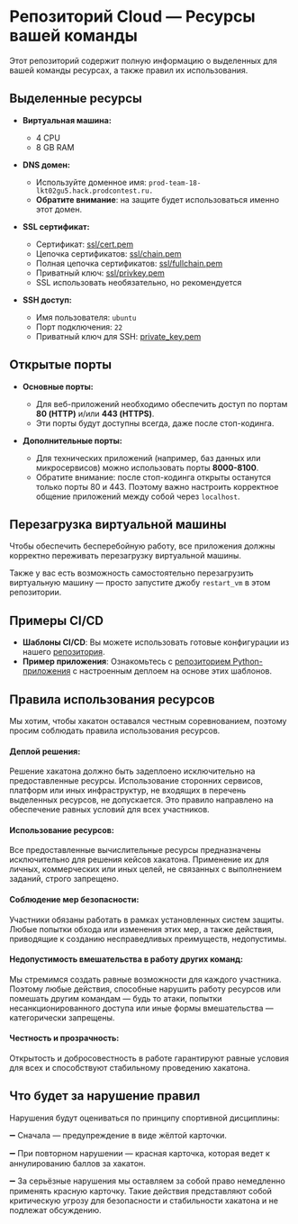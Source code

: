 # Репозиторий Cloud — Ресурсы вашей команды

Этот репозиторий содержит полную информацию о выделенных для вашей команды ресурсах, а также правил их использования.



## Выделенные ресурсы

- **Виртуальная машина:**  
  - 4 CPU  
  - 8 GB RAM

- **DNS домен:**  
  - Используйте доменное имя: `prod-team-18-lkt02gu5.hack.prodcontest.ru.`  
  - **Обратите внимание**: на защите будет использоваться именно этот домен.

- **SSL сертификат:**  
  - Сертификат: [ssl/cert.pem](ssl/cert.pem)  
  - Цепочка сертификатов: [ssl/chain.pem](ssl/chain.pem)  
  - Полная цепочка сертификатов: [ssl/fullchain.pem](ssl/fullchain.pem)  
  - Приватный ключ: [ssl/privkey.pem](ssl/privkey.pem)  
  - SSL использовать необязательно, но рекомендуется

- **SSH доступ:**  
  - Имя пользователя: `ubuntu`  
  - Порт подключения: `22`  
  - Приватный ключ для SSH: [private_key.pem](private_key.pem)


## Открытые порты

- **Основные порты:**  
  - Для веб-приложений необходимо обеспечить доступ по портам **80 (HTTP)** и/или **443 (HTTPS)**.
  - Эти порты будут доступны всегда, даже после стоп-кодинга.

- **Дополнительные порты:**  
  - Для технических приложений (например, баз данных или микросервисов) можно использовать порты **8000-8100**.  
  - Обратите внимание: после стоп-кодинга открыты останутся только порты 80 и 443. Поэтому важно настроить корректное общение приложений между собой через `localhost`.


## Перезагрузка виртуальной машины

Чтобы обеспечить бесперебойную работу, все приложения должны корректно переживать перезагрузку виртуальной машины. 

Также у вас есть возможность самостоятельно перезагрузить виртуальную машину — просто запустите джобу `restart_vm` в этом репозитории.

## Примеры CI/CD

- **Шаблоны CI/CD**: Вы можете использовать готовые конфигурации из нашего [репозитория](https://gitlab.prodcontest.ru/pipelines/pipelines).
- **Пример приложения**: Ознакомьтесь с [репозиторием Python-приложения](https://gitlab.prodcontest.ru/examples/simple-app) с настроенным деплоем на основе этих шаблонов.

## Правила использования ресурсов

Мы хотим, чтобы хакатон оставался честным соревнованием, поэтому просим соблюдать правила использования ресурсов.

#### Деплой решения:
Решение хакатона должно быть задеплоено исключительно на предоставленные ресурсы. Использование сторонних сервисов, платформ или иных инфраструктур, не входящих в перечень выделенных ресурсов, не допускается. Это правило направлено на обеспечение равных условий для всех участников.

#### Использование ресурсов: 
Все предоставленные вычислительные ресурсы предназначены исключительно для решения кейсов хакатона. Применение их для личных, коммерческих или иных целей, не связанных с выполнением заданий, строго запрещено.

#### Соблюдение мер безопасности:
Участники обязаны работать в рамках установленных систем защиты. Любые попытки обхода или изменения этих мер, а также действия, приводящие к созданию несправедливых преимуществ, недопустимы.

#### Недопустимость вмешательства в работу других команд:
Мы стремимся создать равные возможности для каждого участника. Поэтому любые действия, способные нарушить работу ресурсов или помешать другим командам — будь то атаки, попытки несанкционированного доступа или иные формы вмешательства — категорически запрещены.

#### Честность и прозрачность:
Открытость и добросовестность в работе гарантируют равные условия для всех и способствуют стабильному проведению хакатона.


## Что будет за нарушение правил

Нарушения будут оцениваться по принципу спортивной дисциплины:

➖ Сначала — предупреждение в виде жёлтой карточки. 

➖ При повторном нарушении — красная карточка, которая ведет к аннулированию баллов за хакатон.

➖ За серьёзные нарушения мы оставляем за собой право немедленно применять красную карточку. Такие действия представляют собой критическую угрозу для безопасности и стабильности хакатона и не подлежат обсуждению.

